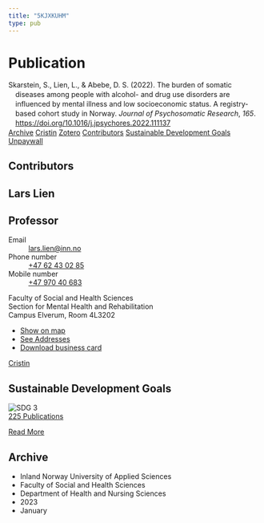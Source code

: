 ```yaml
---
title: "5KJXKUHM"
type: pub
---
```

<h1>Publication</h1>
<article id="csl-bib-container-5KJXKUHM" class="csl-bib-container">
  <div class="csl-bib-body" style="line-height: 1.35; padding-left: 1em; text-indent:-1em;">
  <div class="csl-entry">Skarstein, S., Lien, L., &amp; Abebe, D. S. (2022). The burden of somatic diseases among people with alcohol- and drug use disorders are influenced by mental illness and low socioeconomic status. A registry-based cohort study in Norway. <i>Journal of Psychosomatic Research</i>, <i>165</i>. <a href="https://doi.org/10.1016/j.jpsychores.2022.111137">https://doi.org/10.1016/j.jpsychores.2022.111137</a></div>
</div>
  <div class="csl-bib-buttons">
    <a href="#taxonomy-article-5KJXKUHM" class="csl-bib-button">Archive</a>
    <a href alt="Cristin URL" class="csl-bib-button">Cristin</a>
    <a href alt="Zotero URL" class="csl-bib-button">Zotero</a>
    <a href="#contributors-article-5KJXKUHM" class="csl-bib-button">Contributors</a>
    <a href="#sdg-article-5KJXKUHM" class="csl-bib-button">Sustainable Development Goals</a>
    <a href="https://doi.org/10.1016/j.jpsychores.2022.111137" class="csl-bib-button">Unpaywall</a>
  </div>
  <div id="csl-bib-meta-container-5KJXKUHM"></div>
</article>
<div id="csl-bib-meta-5KJXKUHM" class="csl-bib-meta">
  <article id="contributors-article-5KJXKUHM" class="contributors-article">
    <h1>Contributors</h1>
    <div class="personas">
<div class="vrtx-hinn-person-card">
<div class="photo">
<i class="lar la-user-circle missing-person"></i>
</div>
<div class="info">
<hgroup><h1>Lars Lien</h1>
<h2>Professor</h2>
</hgroup><dl>
<dt>Email</dt>
<dd>
<a href="mailto:lars.lien@inn.no">lars.lien@inn.no</a>
</dd>
<dt>Phone number</dt>
<dd><a href="tel:+4762430285">
+47 62 43 02 85
</a></dd>
<dt>Mobile number</dt>
<dd><a href="tel:+4797040683">
+47 970 40 683
</a></dd>
</dl>
<p>
Faculty of Social and Health Sciences<br>
Section for Mental Health and Rehabilitation<br>
Campus Elverum,
Room 4L3202
</p>
<ul class="vrtx-hinn-links">
<li><a href="https://www.google.com/maps?q=60.88177,11.53669">Show on map</a></li>
<li><a href="https://www.inn.no/english/find-an-employee/lars-lien.html#vrtx-hinn-addresses">See Addresses</a></li>
<li><a href="https://www.inn.no/english/find-an-employee/lars-lien.html?vrtx=vcf">Download business card</a></li>
</ul>
</div>
</div>
<a href="https://app.cristin.no/persons/show.jsf?id=14287" alt="Cristin URL" class="personas-cristin">Cristin</a>
</div>
  </article>
  <article id="sdg-article-5KJXKUHM" class="sdg-article">
    <h1>Sustainable Development Goals</h1>
    <div class="sdg-container"><div id="sdg3" class="sdg">
<img src="{{< params subfolder >}}images/sdg/sdg03_en.png" class="image" alt="SDG 3">
<div class="sdg-overlay">
<a href="{{< params subfolder >}}en/archive/?sdg=3#archive" class="sdg-publication-count"><span>225</span> Publications</a>
<p><a href="https://sdgs.un.org/goals/goal3" class="sdg-read-more">Read More</a></p>
</div>
</div></div>
  </article>
  <article id="taxonomy-article-5KJXKUHM" class="taxonomy-article">
    <h1>Archive</h1>
    <ul>
      <li>Inland Norway University of Applied Sciences</li>
      <li>Faculty of Social and Health Sciences</li>
      <li>Department of Health and Nursing Sciences</li>
      <li>2023</li>
      <li>January</li>
    </ul>
  </article>
</div>

